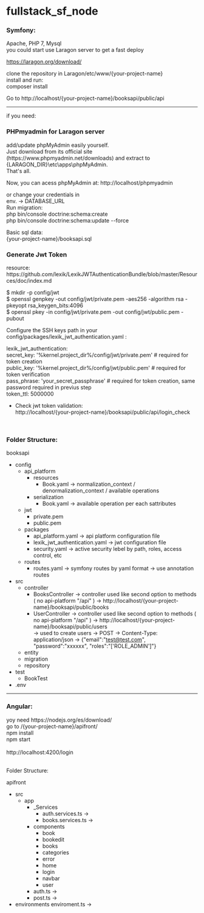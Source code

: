 # fullstack_sf_node

<h3>Symfony:</h3>

Apache, PHP  7, Mysql<br/>
you could start use Laragon server to get a fast deploy<br/>

https://laragon.org/download/

clone the repository in Laragon/etc/www/{your-project-name}<br/>
install and run:<br/>
composer install <br/>

Go to http://localhost/{your-project-name}/booksapi/public/api

-----------------------
if you need:<br/>
<h3>PHPmyadmin for Laragon server</h3>
add/update phpMyAdmin easily yourself.<br/>
Just download from its official site (https://www.phpmyadmin.net/downloads) and extract to {LARAGON_DIR}\etc\apps\phpMyAdmin.<br/>
That's all.<br/>

Now, you can acess phpMyAdmin at:
http://localhost/phpmyadmin

or change your credentials in<br/>
env. -> DATABASE_URL<br/>
Run migration:<br/>
php bin/console doctrine:schema:create<br/>
php bin/console doctrine:schema:update --force<br/>

Basic sql data:<br/>
{your-project-name}/booksapi.sql<br/>

<h3>Generate Jwt Token </h3>
resource: https://github.com/lexik/LexikJWTAuthenticationBundle/blob/master/Resources/doc/index.md<br/>

$ mkdir -p config/jwt<br/>
$ openssl genpkey -out config/jwt/private.pem -aes256 -algorithm rsa -pkeyopt rsa_keygen_bits:4096<br/>
$ openssl pkey -in config/jwt/private.pem -out config/jwt/public.pem -pubout<br/>

Configure the SSH keys path in your config/packages/lexik_jwt_authentication.yaml :<br/>

lexik_jwt_authentication:<br/>
    secret_key: '%kernel.project_dir%/config/jwt/private.pem' # required for token creation<br/>
    public_key: '%kernel.project_dir%/config/jwt/public.pem'  # required for token verification<br/>
    pass_phrase: 'your_secret_passphrase' # required for token creation, same password required in previus step <br/>
    token_ttl: 5000000<br/>


- Check jwt token validation:<br/>
http://localhost/{your-project-name}/booksapi/public/api/login_check
<br/>

<h3>Folder Structure:</h3>

booksapi
- config
    - api_platform
        - resources
            - Book.yaml -> normalization_context / denormalization_context / available operations
        - serialization
            - Book.yaml ->  available operation per each sattributes 
    - jwt
        - private.pem
        - public.pem 
    - packages
        - api_platform.yaml -> api platform configuration file
        - lexik_jwt_authentication.yaml -> jwt configuration file
        - security.yaml -> active security lebel by path, roles, access control, etc
    - routes
        - routes.yaml -> symfony routes by yaml format -> use annotation routes
- src
    - controller
        - BooksController -> controller used like second option to methods ( no api-platform "/api" ) -> http://localhost/{your-project-name}/booksapi/public/books
        - UserController
            -> controller used like second option to methods ( no api-platform "/api" ) ->  http://localhost/{your-project-name}/booksapi/public/users<br/>
            -> used to create users -> POST ->  Content-Type: application/json -> {"email":"test@test.com", "password":"xxxxxx", "roles":"['ROLE_ADMIN']"}
    - entity
    - migration
    - repository
- test
    - BookTest
- .env

-----------------------

<h3>Angular:</h3>
yoy need https://nodejs.org/es/download/<br/>
go to /{your-project-name}/apifront/ <br/>
npm install<br/>
npm start<br/><br/>
http://localhost:4200/login<br/>
<br/>

Folder Structure:

apifront
- src
    - app
        - _Services
            - auth.services.ts ->
            - books.services.ts ->
        - components
            - book
            - bookedit
            - books
            - categories
            - error
            - home
            - login
            - navbar
            - user
        - auth.ts ->
        - post.ts ->
- environments
    enviroment.ts ->

